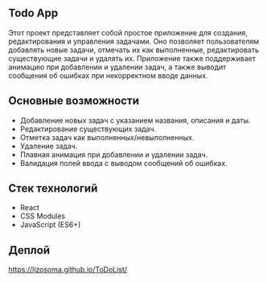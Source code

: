## Todo App

Этот проект представляет собой простое приложение для создания, редактирования и управления задачами. Оно позволяет пользователям добавлять новые задачи, отмечать их как выполненные, редактировать существующие задачи и удалять их. Приложение также поддерживает анимацию при добавлении и удалении задач, а также выводит сообщения об ошибках при некорректном вводе данных.

## Основные возможности

- Добавление новых задач с указанием названия, описания и даты.
- Редактирование существующих задач.
- Отметка задач как выполненных/невыполненных.
- Удаление задач.
- Плавная анимация при добавлении и удалении задач.
- Валидация полей ввода с выводом сообщений об ошибках.

## Стек технологий

- React
- CSS Modules
- JavaScript (ES6+)

## Деплой

https://lizosoma.github.io/ToDoList/
